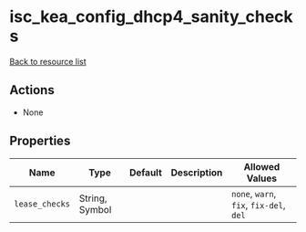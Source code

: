 # isc_kea_config_dhcp4_sanity_checks

[Back to resource list](../README.md#resources)

## Actions

- None

## Properties

| Name           | Type           | Default | Description | Allowed Values                          |
| -------------- | -------------- | ------- | ----------- | --------------------------------------- |
| `lease_checks` | String, Symbol |         |             | `none`, `warn`, `fix`, `fix-del`, `del` |
